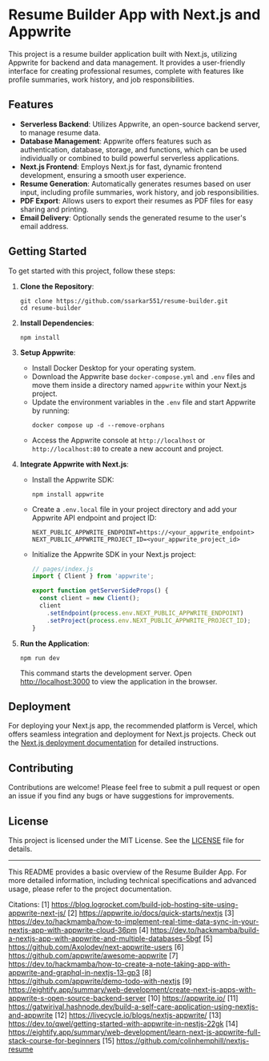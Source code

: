 # Resume Builder App with Next.js and Appwrite

This project is a resume builder application built with Next.js, utilizing Appwrite for backend and data management. It provides a user-friendly interface for creating professional resumes, complete with features like profile summaries, work history, and job responsibilities.

## Features

- **Serverless Backend**: Utilizes Appwrite, an open-source backend server, to manage resume data.
- **Database Management**: Appwrite offers features such as authentication, database, storage, and functions, which can be used individually or combined to build powerful serverless applications.
- **Next.js Frontend**: Employs Next.js for fast, dynamic frontend development, ensuring a smooth user experience.
- **Resume Generation**: Automatically generates resumes based on user input, including profile summaries, work history, and job responsibilities.
- **PDF Export**: Allows users to export their resumes as PDF files for easy sharing and printing.
- **Email Delivery**: Optionally sends the generated resume to the user's email address.

## Getting Started

To get started with this project, follow these steps:

1. **Clone the Repository**:
   ```
   git clone https://github.com/ssarkar551/resume-builder.git
   cd resume-builder
   ```

2. **Install Dependencies**:
   ```
   npm install
   ```

3. **Setup Appwrite**:
   - Install Docker Desktop for your operating system.
   - Download the Appwrite base `docker-compose.yml` and `.env` files and move them inside a directory named `appwrite` within your Next.js project.
   - Update the environment variables in the `.env` file and start Appwrite by running:
     ```
     docker compose up -d --remove-orphans
     ```
   - Access the Appwrite console at `http://localhost` or `http://localhost:80` to create a new account and project.

4. **Integrate Appwrite with Next.js**:
   - Install the Appwrite SDK:
     ```
     npm install appwrite
     ```
   - Create a `.env.local` file in your project directory and add your Appwrite API endpoint and project ID:
     ```
     NEXT_PUBLIC_APPWRITE_ENDPOINT=https://<your_appwrite_endpoint>
     NEXT_PUBLIC_APPWRITE_PROJECT_ID=<your_appwrite_project_id>
     ```
   - Initialize the Appwrite SDK in your Next.js project:
     ```javascript
     // pages/index.js
     import { Client } from 'appwrite';

     export function getServerSideProps() {
       const client = new Client();
       client
         .setEndpoint(process.env.NEXT_PUBLIC_APPWRITE_ENDPOINT)
         .setProject(process.env.NEXT_PUBLIC_APPWRITE_PROJECT_ID);
     }
     ```

5. **Run the Application**:
   ```
   npm run dev
   ```
   This command starts the development server. Open [http://localhost:3000](http://localhost:3000) to view the application in the browser.

## Deployment

For deploying your Next.js app, the recommended platform is Vercel, which offers seamless integration and deployment for Next.js projects. Check out the [Next.js deployment documentation](https://nextjs.org/docs/deployment) for detailed instructions.

## Contributing

Contributions are welcome! Please feel free to submit a pull request or open an issue if you find any bugs or have suggestions for improvements.

## License

This project is licensed under the MIT License. See the [LICENSE](LICENSE) file for details.

---

This README provides a basic overview of the Resume Builder App. For more detailed information, including technical specifications and advanced usage, please refer to the project documentation.

Citations:
[1] https://blog.logrocket.com/build-job-hosting-site-using-appwrite-next-js/
[2] https://appwrite.io/docs/quick-starts/nextjs
[3] https://dev.to/hackmamba/how-to-implement-real-time-data-sync-in-your-nextjs-app-with-appwrite-cloud-36pm
[4] https://dev.to/hackmamba/build-a-nextjs-app-with-appwrite-and-multiple-databases-5bgf
[5] https://github.com/Axolodev/next-appwrite-users
[6] https://github.com/appwrite/awesome-appwrite
[7] https://dev.to/hackmamba/how-to-create-a-note-taking-app-with-appwrite-and-graphql-in-nextjs-13-gp3
[8] https://github.com/appwrite/demo-todo-with-nextjs
[9] https://eightify.app/summary/web-development/create-next-js-apps-with-appwrite-s-open-source-backend-server
[10] https://appwrite.io/
[11] https://gatwirival.hashnode.dev/build-a-self-care-application-using-nextjs-and-appwrite
[12] https://livecycle.io/blogs/nextjs-appwrite/
[13] https://dev.to/qwel/getting-started-with-appwrite-in-nestjs-22gk
[14] https://eightify.app/summary/web-development/learn-next-js-appwrite-full-stack-course-for-beginners
[15] https://github.com/colinhemphill/nextjs-resume